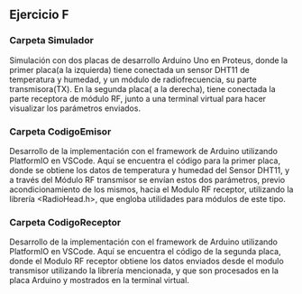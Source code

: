 
## **Ejercicio F**

### **Carpeta Simulador**
Simulación con dos placas de desarrollo Arduino Uno en Proteus, donde la primer placa(a la izquierda)
tiene conectada un sensor DHT11 de temperatura y humedad, y un módulo de radiofrecuencia, su parte
transmisora(TX). En la segunda placa( a la derecha), tiene conectada la parte receptora de módulo RF, 
junto a una terminal virtual para hacer visualizar los parámetros enviados.

### **Carpeta CodigoEmisor**
Desarrollo de la implementación con el framework de Arduino utilizando PlatformIO en VSCode.
Aquí se encuentra el código para la primer placa, donde se obtiene los datos de temperatura y
humedad del Sensor DHT11, y a través del Módulo RF transmisor se envían estos dos parámetros,
previo acondicionamiento de los mismos, hacia el Modulo RF receptor, utilizando la librería 
<RadioHead.h>, que engloba utilidades para módulos de este tipo.

### **Carpeta CodigoReceptor**
Desarrollo de la implementación con el framework de Arduino utilizando PlatformIO en VSCode.
Aquí se encuentra el código de la segunda placa, donde el Modulo RF receptor obtiene los datos
enviados desde el modulo transmisor utilizando la librería mencionada, y que son procesados en la placa Arduino y mostrados en la terminal virtual.





